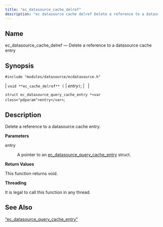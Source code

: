 ```yaml
---
title: "ec_datasource_cache_delref"
description: "ec datasource cache delref Delete a reference to a datasource cache entry void ec cache delref entry struct ec datasource query cache entry entry Delete a reference to a datasource cache entry entry A pointer to an ec datasource query cache entry struct This function returns void It is legal..."
---
```


<a name="apis.ec_datasource_cache_delref"></a> 
## Name

ec_datasource_cache_delref — Delete a reference to a datasource cache entry

## Synopsis

`#include "modules/datasource/ecdatasource.h"`

| `void **ec_cache_delref** (` | <var class="pdparam">entry</var>`)`; |   |

`struct ec_datasource_query_cache_entry *<var class="pdparam">entry</var>`;<a name="idp49589456"></a> 
## Description

Delete a reference to a datasource cache entry.

**<a name="idp49590688"></a> Parameters**

<dl class="variablelist">

<dt>entry</dt>

<dd>

A pointer to an [ec_datasource_query_cache_entry](/momentum/3/3-api/structs-ec-datasource-query-cache-entry) struct.

</dd>

</dl>

**<a name="idp49594192"></a> Return Values**

This function returns void.

**<a name="idp49595104"></a> Threading**

It is legal to call this function in any thread.

<a name="idp49596528"></a> 
## See Also

[“ec_datasource_query_cache_entry”](/momentum/3/3-api/structs-ec-datasource-query-cache-entry)